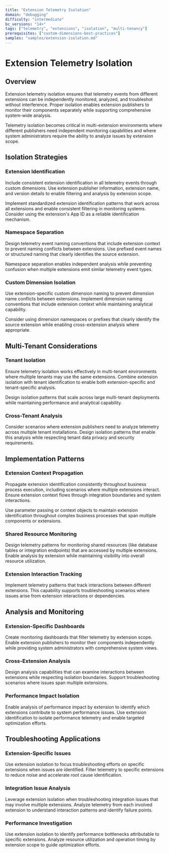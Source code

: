 ```yaml
---
title: "Extension Telemetry Isolation"
domain: "debugging"
difficulty: "intermediate"
bc_versions: "14+"
tags: ["telemetry", "extensions", "isolation", "multi-tenancy"]
prerequisites: ["custom-dimensions-best-practices"]
samples: "samples/extension-isolation.md"
---
```


# Extension Telemetry Isolation

## Overview

Extension telemetry isolation ensures that telemetry events from different extensions can be independently monitored, analyzed, and troubleshot without interference. Proper isolation enables extension publishers to monitor their components separately while supporting comprehensive system-wide analysis.

Telemetry isolation becomes critical in multi-extension environments where different publishers need independent monitoring capabilities and where system administrators require the ability to analyze issues by extension scope.

## Isolation Strategies

### Extension Identification
Include consistent extension identification in all telemetry events through custom dimensions. Use extension publisher information, extension name, and version details to enable filtering and analysis by extension scope.

Implement standardized extension identification patterns that work across all extensions and enable consistent filtering in monitoring systems. Consider using the extension's App ID as a reliable identification mechanism.

### Namespace Separation
Design telemetry event naming conventions that include extension context to prevent naming conflicts between extensions. Use prefixed event names or structured naming that clearly identifies the source extension.

Namespace separation enables independent analysis while preventing confusion when multiple extensions emit similar telemetry event types.

### Custom Dimension Isolation
Use extension-specific custom dimension naming to prevent dimension name conflicts between extensions. Implement dimension naming conventions that include extension context while maintaining analytical capability.

Consider using dimension namespaces or prefixes that clearly identify the source extension while enabling cross-extension analysis where appropriate.

## Multi-Tenant Considerations

### Tenant Isolation
Ensure telemetry isolation works effectively in multi-tenant environments where multiple tenants may use the same extensions. Combine extension isolation with tenant identification to enable both extension-specific and tenant-specific analysis.

Design isolation patterns that scale across large multi-tenant deployments while maintaining performance and analytical capability.

### Cross-Tenant Analysis
Consider scenarios where extension publishers need to analyze telemetry across multiple tenant installations. Design isolation patterns that enable this analysis while respecting tenant data privacy and security requirements.

## Implementation Patterns

### Extension Context Propagation
Propagate extension identification consistently throughout business process execution, including scenarios where multiple extensions interact. Ensure extension context flows through integration boundaries and system interactions.

Use parameter passing or context objects to maintain extension identification throughout complex business processes that span multiple components or extensions.

### Shared Resource Monitoring
Design telemetry patterns for monitoring shared resources (like database tables or integration endpoints) that are accessed by multiple extensions. Enable analysis by extension while maintaining visibility into overall resource utilization.

### Extension Interaction Tracking
Implement telemetry patterns that track interactions between different extensions. This capability supports troubleshooting scenarios where issues arise from extension interactions or dependencies.

## Analysis and Monitoring

### Extension-Specific Dashboards
Create monitoring dashboards that filter telemetry by extension scope. Enable extension publishers to monitor their components independently while providing system administrators with comprehensive system views.

### Cross-Extension Analysis
Design analysis capabilities that can examine interactions between extensions while respecting isolation boundaries. Support troubleshooting scenarios where issues span multiple extensions.

### Performance Impact Isolation
Enable analysis of performance impact by extension to identify which extensions contribute to system performance issues. Use extension identification to isolate performance telemetry and enable targeted optimization efforts.

## Troubleshooting Applications

### Extension-Specific Issues
Use extension isolation to focus troubleshooting efforts on specific extensions when issues are identified. Filter telemetry to specific extensions to reduce noise and accelerate root cause identification.

### Integration Issue Analysis
Leverage extension isolation when troubleshooting integration issues that may involve multiple extensions. Analyze telemetry from each involved extension to understand interaction patterns and identify failure points.

### Performance Investigation
Use extension isolation to identify performance bottlenecks attributable to specific extensions. Analyze resource utilization and operation timing by extension scope to guide optimization efforts.